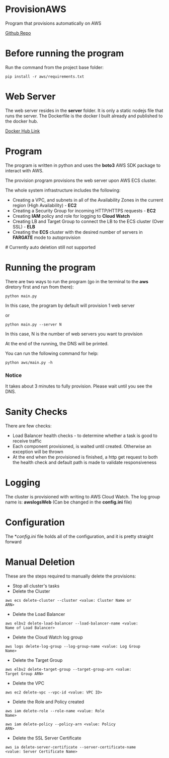 # ProvisionAWS
Program that provisions automatically on AWS

[Github Repo](https://github.com/AmitBenAmi/ProvisionAWS)

# Before running the program
Run the command from the project base folder:

<code>pip install -r aws/requirements.txt</code>

# Web Server
The web server resides in the **server** folder. It is only a static nodejs file that runs the server. The Dockerfile is the docker I built already and published to the docker hub.

[Docker Hub Link](https://hub.docker.com/repository/docker/amitbenami/server-details)

# Program
The program is written in python and uses the **boto3** AWS SDK package to interact with AWS.

The provision program provisions the web server upon AWS ECS cluster.

The whole system infrastructure includes the following:

* Creating a VPC, and subnets in all of the Availability Zones in the current region (High Availability) - **EC2**
* Creating a Security Group for incoming HTTP/HTTPS requests - **EC2**
* Creating **IAM** policy and role for logging to **Cloud Watch**
* Creating LB and Target Group to connect the LB to the ECS cluster (Over SSL) - **ELB**
* Creating the **ECS** cluster with the desired number of servers in **FARGATE** mode to autoprovision

\# Currently auto deletion still not supported

# Running the program
There are two ways to run the program (go in the terminal to the **aws** diretory first and run from there):

<Code>python main.py</Code>

In this case, the program by default will provision 1 web server

or

<Code>python main.py --server N</Code>

In this case, N is the number of web servers you want to provision

At the end of the running, the DNS will be printed.

You can run the following command for help:

<code>python aws/main.py -h</code>

### Notice
It takes about 3 minutes to fully provision. Please wait until you see the DNS.

# Sanity Checks
There are few checks:

* Load Balancer health checks - to determine whether a task is good to receive traffic
* Each component provisioned, is waited until created. Otherwise an exception will be thrown
* At the end when the provisioned is finished, a http get request to both the health check and default path is made to validate responsiveness

# Logging
The cluster is provisioned with writing to AWS Cloud Watch. The log group name is: **awslogsWeb** (Can be changed in the **config.ini** file)

# Configuration
The **config.ini* file holds all of the configuration, and it is pretty straight forward

# Manual Deletion
These are the steps required to manually delete the provisions:

* Stop all cluster's tasks
* Delete the Cluster

<code>aws ecs delete-cluster --cluster <value: Cluster Name or ARN></code>

* Delete the Load Balancer

<code>aws elbv2 delete-load-balancer --load-balancer-name <value: Name of Load Balancer></code>

* Delete the Cloud Watch log group

<code>aws logs delete-log-group --log-group-name <value: Log Group Name></code>

* Delete the Target Group

<code>aws elbv2 delete-target-group --target-group-arn <value: Target Group ARN></code>

* Delete the VPC

<code>aws ec2 delete-vpc --vpc-id <value: VPC ID></code>

* Delete the Role and Policy created

<code>aws iam delete-role --role-name <value: Role Name></code>

<code>aws iam delete-policy --policy-arn <value: Policy ARN></code>

* Delete the SSL Server Certificate

<code>aws ia delete-server-certificate --server-certificate-name <value: Server Certificate Name></code>